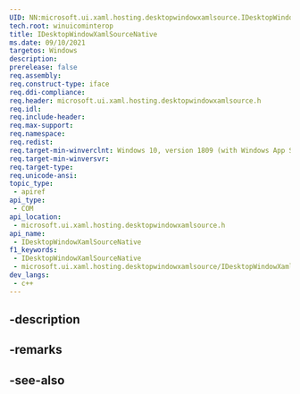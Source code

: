 ```yaml
---
UID: NN:microsoft.ui.xaml.hosting.desktopwindowxamlsource.IDesktopWindowXamlSourceNative
tech.root: winuicominterop
title: IDesktopWindowXamlSourceNative
ms.date: 09/10/2021
targetos: Windows
description: 
prerelease: false
req.assembly: 
req.construct-type: iface
req.ddi-compliance: 
req.header: microsoft.ui.xaml.hosting.desktopwindowxamlsource.h
req.idl: 
req.include-header: 
req.max-support: 
req.namespace: 
req.redist: 
req.target-min-winverclnt: Windows 10, version 1809 (with Windows App SDK 0.5 or later)
req.target-min-winversvr: 
req.target-type: 
req.unicode-ansi: 
topic_type:
 - apiref
api_type:
 - COM
api_location:
 - microsoft.ui.xaml.hosting.desktopwindowxamlsource.h
api_name:
 - IDesktopWindowXamlSourceNative
f1_keywords:
 - IDesktopWindowXamlSourceNative
 - microsoft.ui.xaml.hosting.desktopwindowxamlsource/IDesktopWindowXamlSourceNative
dev_langs:
 - c++
---
```


## -description

## -remarks

## -see-also


